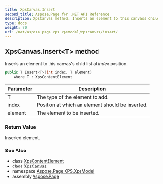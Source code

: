 ```yaml
---
title: XpsCanvas.Insert
second_title: Aspose.Page for .NET API Reference
description: XpsCanvas method. Inserts an element to this canvass child list at index position
type: docs
weight: 70
url: /net/aspose.page.xps.xpsmodel/xpscanvas/insert/
---
```

## XpsCanvas.Insert&lt;T&gt; method

Inserts an element to this canvas's child list at *index* position.

```csharp
public T Insert<T>(int index, T element)
    where T : XpsContentElement
```

| Parameter | Description |
| --- | --- |
| T | The type of the element to add. |
| index | Position at which an element should be inserted. |
| element | The element to be inserted. |

### Return Value

Inserted element.

### See Also

* class [XpsContentElement](../../xpscontentelement/)
* class [XpsCanvas](../)
* namespace [Aspose.Page.XPS.XpsModel](../../xpscanvas/)
* assembly [Aspose.Page](../../../)


